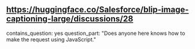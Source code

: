 ## https://huggingface.co/Salesforce/blip-image-captioning-large/discussions/28

contains_question: yes
question_part: "Does anyone here knows how to make the request using JavaScript."